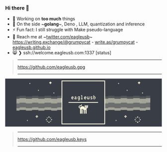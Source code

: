 ### Hi there 👋

- 🔭 Working on **too much** things
- 🌱 On the side ~**golang**~, Deno , LLM, quantization and inference
- ⚡ Fun fact: I still struggle with Make pseudo-language
- 💬 Reach me at ~[twitter.com/eagleusb](https://twitter.com/eagleusb)~ https://writing.exchange/@grumpycat - [write.as/grumpycat](https://write.as/grumpycat/) - [eagleusb.github.io](https://eagleusb.github.io)
- 😸 ❯ ssh://welcome.eagleusb.com:1337 [status]

> ___
> https://github.com/eagleusb.gpg
> ___

[![eagleusb logo](https://raw.githubusercontent.com/eagleusb/eagleusb/master/logo/github_banner.gif)](https://eagleusb.github.io/)

> ___
> https://github.com/eagleusb.keys
> ___

